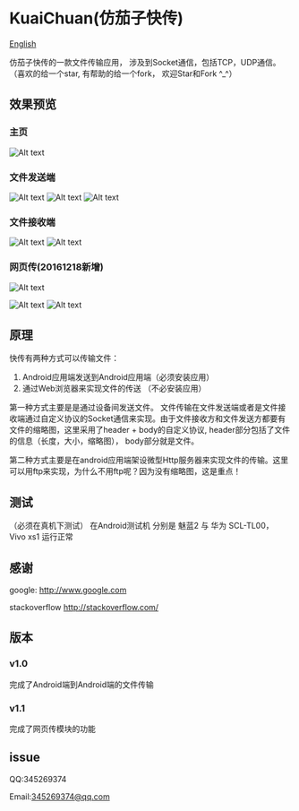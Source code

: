 # KuaiChuan(仿茄子快传)
[English](https://github.com/mayubao/KuaiChuan/blob/master/README_EN.md)

仿茄子快传的一款文件传输应用， 涉及到Socket通信，包括TCP，UDP通信。（喜欢的给一个star, 有帮助的给一个fork， 欢迎Star和Fork ^_^）

## 效果预览

### 主页 ###
![Alt text](https://github.com/mayubao/KuaiChuan/blob/master/ScreenShot/home.gif)
### 文件发送端 ###
![Alt text](https://github.com/mayubao/KuaiChuan/blob/master/ScreenShot/fs_1.gif)
![Alt text](https://github.com/mayubao/KuaiChuan/blob/master/ScreenShot/fs_2.gif)
![Alt text](https://github.com/mayubao/KuaiChuan/blob/master/ScreenShot/fs_3.gif)
### 文件接收端 ###
![Alt text](https://github.com/mayubao/KuaiChuan/blob/master/ScreenShot/fr_1.gif)
![Alt text](https://github.com/mayubao/KuaiChuan/blob/master/ScreenShot/fr_2.gif)

### 网页传(20161218新增) ###
![Alt text](https://github.com/mayubao/KuaiChuan/blob/master/ScreenShot/w_1.gif)

![Alt text](https://github.com/mayubao/KuaiChuan/blob/master/ScreenShot/w_2.jpg)
![Alt text](https://github.com/mayubao/KuaiChuan/blob/master/ScreenShot/w_3.jpg)

## 原理


快传有两种方式可以传输文件：

1. Android应用端发送到Android应用端（必须安装应用）
2. 通过Web浏览器来实现文件的传送 （不必安装应用）

第一种方式主要是是通过设备间发送文件。 文件传输在文件发送端或者是文件接收端通过自定义协议的Socket通信来实现。由于文件接收方和文件发送方都要有文件的缩略图，这里采用了header + body的自定义协议, header部分包括了文件的信息（长度，大小，缩略图）， body部分就是文件。

第二种方式主要是在android应用端架设微型Http服务器来实现文件的传输。这里可以用ftp来实现，为什么不用ftp呢？因为没有缩略图，这是重点！


## 测试

（必须在真机下测试）
在Android测试机 分别是 魅蓝2 与  华为 SCL-TL00， Vivo xs1 运行正常

## 感谢

google: <http://www.google.com>

stackoverflow  <http://stackoverflow.com/>


## 版本

### v1.0 ###
完成了Android端到Android端的文件传输

### v1.1 ###
完成了网页传模块的功能


## issue
QQ:345269374

Email:345269374@qq.com
